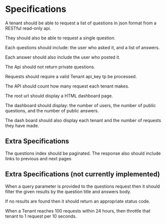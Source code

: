 
# Specifications

A tenant should be able to request a list of questions in json format from a RESTful read-only api.

They should also be able to request a single question.

Each questions should include: the user who asked it, and a list of answers.

Each answer should also include the user who posted it.

The Api should not return private questions.

Requests should require a valid Tenant api_key tp be processed.

The API should count how many request each tenant makes.

The root url should display a HTML dashboard page.

The dashboard should display: the number of users, the number of public questions, and the number of public answers.

The dash board should also display each tenant and the number of requests they have made.

## Extra Specifications

The questions index should be paginated.
The response also should include links to previous and next pages



## Extra Specifications (not currently implemented)

When a query parameter is provided to the questions request
then it should filter the given results by the question title and answers body.

If no results are found then it should return an appropriate status code.

When a Tenant reaches 100 requests within 24 hours, 
then throttle that tenant to 1 request per 10 seconds.

